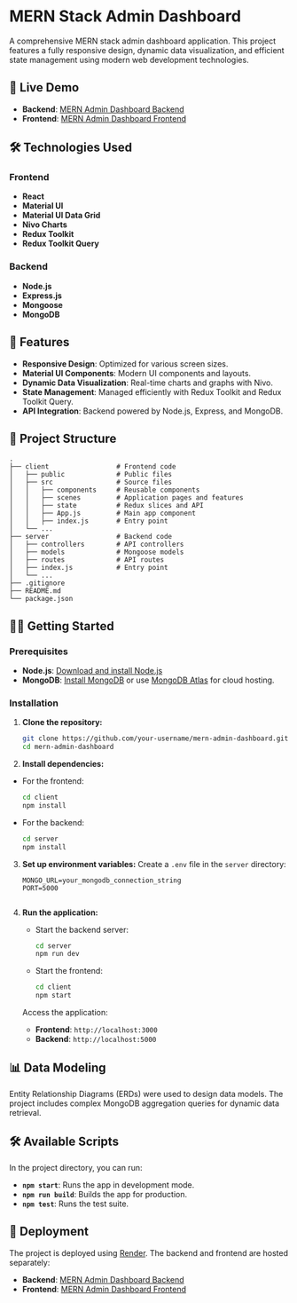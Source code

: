 # MERN Stack Admin Dashboard

A comprehensive MERN stack admin dashboard application. This project features a fully responsive design, dynamic data visualization, and efficient state management using modern web development technologies.

## 🚀 Live Demo

- **Backend**: [MERN Admin Dashboard Backend](https://mern-admin-dashboard-backend-ola7.onrender.com)
- **Frontend**: [MERN Admin Dashboard Frontend](https://mern-admin-dashboard-frontend-ob7l.onrender.com/dashboard)

## 🛠️ Technologies Used

### Frontend
- **React**
- **Material UI**
- **Material UI Data Grid**
- **Nivo Charts**
- **Redux Toolkit**
- **Redux Toolkit Query**

### Backend
- **Node.js**
- **Express.js**
- **Mongoose**
- **MongoDB**

## 🌟 Features

- **Responsive Design**: Optimized for various screen sizes.
- **Material UI Components**: Modern UI components and layouts.
- **Dynamic Data Visualization**: Real-time charts and graphs with Nivo.
- **State Management**: Managed efficiently with Redux Toolkit and Redux Toolkit Query.
- **API Integration**: Backend powered by Node.js, Express, and MongoDB.

## 📂 Project Structure

```plaintext
.
├── client                 # Frontend code
│   ├── public             # Public files
│   ├── src                # Source files
│   │   ├── components     # Reusable components
│   │   ├── scenes         # Application pages and features
│   │   ├── state          # Redux slices and API
│   │   ├── App.js         # Main app component
│   │   ├── index.js       # Entry point
│   └── ...
├── server                 # Backend code
│   ├── controllers        # API controllers
│   ├── models             # Mongoose models
│   ├── routes             # API routes
│   ├── index.js           # Entry point
│   └── ...
├── .gitignore
├── README.md
└── package.json
``` 
## 🧑‍💻 Getting Started

### Prerequisites

- **Node.js**: [Download and install Node.js](https://nodejs.org/)
- **MongoDB**: [Install MongoDB](https://www.mongodb.com/try/download/community) or use [MongoDB Atlas](https://www.mongodb.com/cloud/atlas) for cloud hosting.

### Installation

1. **Clone the repository:**
   ```bash
   git clone https://github.com/your-username/mern-admin-dashboard.git
   cd mern-admin-dashboard
   ```
   
 2. **Install dependencies:**
   - For the frontend:
     ```bash
     cd client
     npm install
     ```
   - For the backend:
     ```bash
     cd server
     npm install
     ```

3. **Set up environment variables:**
 Create a `.env` file in the `server` directory:
   ```plaintext
   MONGO_URL=your_mongodb_connection_string
   PORT=5000
  

4. **Run the application:**
   - Start the backend server:
     ```bash
     cd server
     npm run dev
     ```
   - Start the frontend:
     ```bash
     cd client
     npm start
     ```

   Access the application:
   - **Frontend**: `http://localhost:3000`
   - **Backend**: `http://localhost:5000`

## 📊 Data Modeling

Entity Relationship Diagrams (ERDs) were used to design data models. The project includes complex MongoDB aggregation queries for dynamic data retrieval.

## 🛠️ Available Scripts

In the project directory, you can run:

- **`npm start`**: Runs the app in development mode.
- **`npm run build`**: Builds the app for production.
- **`npm test`**: Runs the test suite.

## 🚀 Deployment

The project is deployed using [Render](https://render.com/). The backend and frontend are hosted separately:

- **Backend**: [MERN Admin Dashboard Backend](https://mern-admin-dashboard-backend-ola7.onrender.com)
- **Frontend**: [MERN Admin Dashboard Frontend](https://mern-admin-dashboard-frontend-ob7l.onrender.com/dashboard)

